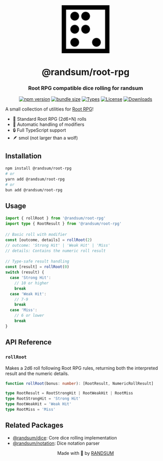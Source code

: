 <div align="center">
  <img width="150" height="150" src="https://raw.githubusercontent.com/RANDSUM/randsum/main/icon.webp">
  <h1>@randsum/root-rpg</h1>
  <h3>Root RPG compatible dice rolling for randsum</h3>

[![npm version](https://img.shields.io/npm/v/@randsum/root-rpg)](https://www.npmjs.com/package/@randsum/root-rpg)
[![bundle size](https://img.shields.io/bundlephobia/minzip/@randsum/root-rpg)](https://bundlephobia.com/package/@randsum/root-rpg)
[![Types](https://img.shields.io/npm/types/@randsum/root-rpg)](https://www.npmjs.com/package/@randsum/root-rpg)
[![License](https://img.shields.io/npm/l/@randsum/root-rpg)](https://github.com/RANDSUM/randsum/blob/main/LICENSE)
[![Downloads](https://img.shields.io/npm/dm/@randsum/root-rpg)](https://www.npmjs.com/package/@randsum/root-rpg)

</div>

A small collection of utilities for [Root RPG](https://magpiegames.com/collections/root)!

- 🎲 Standard Root RPG (2d6+N) rolls
- 🎯 Automatic handling of modifiers
- 🔒 Full TypeScript support
- 🪶 smol (not larger than a wolf)

## Installation

```bash
npm install @randsum/root-rpg
# or
yarn add @randsum/root-rpg
# or
bun add @randsum/root-rpg
```

## Usage

```typescript
import { rollRoot } from '@randsum/root-rpg'
import type { RootResult } from '@randsum/root-rpg'

// Basic roll with modifier
const [outcome, details] = rollRoot(2)
// outcome: 'Strong Hit' | 'Weak Hit' | 'Miss'
// details: Contains the numeric roll result

// Type-safe result handling
const [result] = rollRoot(0)
switch (result) {
  case 'Strong Hit':
    // 10 or higher
    break
  case 'Weak Hit':
    // 7-9
    break
  case 'Miss':
    // 6 or lower
    break
}
```

## API Reference

### `rollRoot`

Makes a 2d6 roll following Root RPG rules, returning both the interpreted result and the numeric details.

```typescript
function rollRoot(bonus: number): [RootResult, NumericRollResult]
```

```typescript
type RootResult = RootStrongHit | RootWeakHit | RootMiss
type RootStrongHit = 'Strong Hit'
type RootWeakHit = 'Weak Hit'
type RootMiss = 'Miss'
```

## Related Packages

- [@randsum/dice](https://github.com/RANDSUM/randsum/tree/main/packages/dice): Core dice rolling implementation
- [@randsum/notation](https://github.com/RANDSUM/randsum/tree/main/packages/notation): Dice notation parser

<div align="center">
Made with 👹 by <a href="https://github.com/RANDSUM">RANDSUM</a>
</div>
